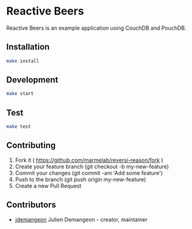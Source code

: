
# Reactive Beers

Reactive Beers is an example application using CouchDB and PouchDB.

## Installation

```sh
make install
```

## Development

```sh
make start
```

## Test

```sh
make test
```

## Contributing

1. Fork it ( https://github.com/marmelab/reversi-reason/fork )
2. Create your feature branch (git checkout -b my-new-feature)
3. Commit your changes (git commit -am 'Add some feature')
4. Push to the branch (git push origin my-new-feature)
5. Create a new Pull Request

## Contributors

- [jdemangeon](https://github.com/jdemangeon) Julien Demangeon - creator, maintainer
